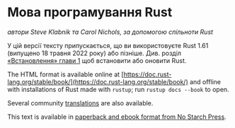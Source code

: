 # Мова програмування Rust

*автори Steve Klabnik та Carol Nichols, за допомогою спільноти Rust*

У цій версії тексту припускається, що ви використовуєте Rust 1.61 (випущено 18 травня 2022 року) або пізніше. Див. розділ [«Встановлення» глави 1][install]<!-- ignore -->
щоб встановити або оновити Rust.

The HTML format is available online at [https://doc.rust-lang.org/stable/book/](https://doc.rust-lang.org/stable/book/) and offline with installations of Rust made with `rustup`; run `rustup docs
--book` to open.

Several community [translations][] are also available.

This text is available in [paperback and ebook format from No Starch Press][nsprust].

[install]: ch01-01-installation.html
[nsprust]: https://nostarch.com/rust
[translations]: appendix-06-translation.html
